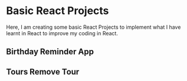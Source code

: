 # Basic React Projects

Here, I am creating some basic React Projects to implement what I have learnt in React to improve my coding in React.


## Birthday Reminder App


## Tours Remove Tour



